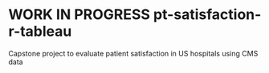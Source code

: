 # WORK IN PROGRESS pt-satisfaction-r-tableau
Capstone project to evaluate patient satisfaction in US hospitals using CMS data
